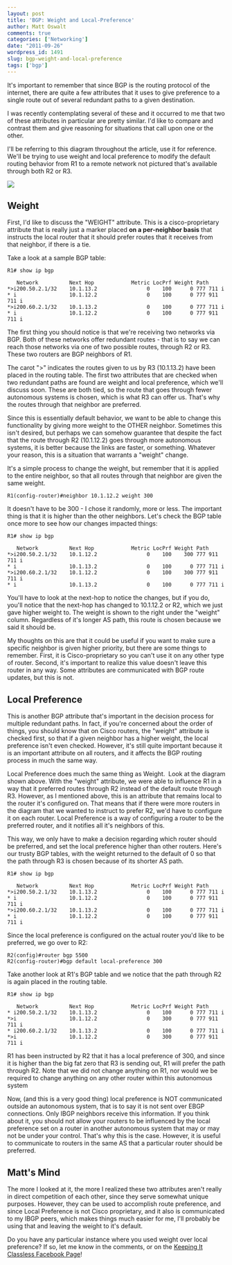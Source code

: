 ```yaml
---
layout: post
title: 'BGP: Weight and Local-Preference'
author: Matt Oswalt
comments: true
categories: ['Networking']
date: "2011-09-26"
wordpress_id: 1491
slug: bgp-weight-and-local-preference
tags: ['bgp']
---
```



It's important to remember that since BGP is the routing protocol of the internet, there are quite a few attributes that it uses to give preference to a single route out of several redundant paths to a given destination.

I was recently contemplating several of these and it occurred to me that two of these attributes in particular are pretty similar. I'd like to compare and contrast them and give reasoning for situations that call upon one or the other.

I'll be referring to this diagram throughout the article, use it for reference. We'll be trying to use weight and local preference to modify the default routing behavior from R1 to a remote network not pictured that's available through both R2 or R3.

[![](/assets/2011/09/diagram6.png)](/assets/2011/09/diagram6.png)

## Weight

First, I'd like to discuss the "WEIGHT" attribute. This is a cisco-proprietary attribute that is really just a marker placed **on a per-neighbor basis** that instructs the local router that it should prefer routes that it receives from that neighbor, if there is a tie.

Take a look at a sample BGP table:
    
    R1# show ip bgp                                     
    
       Network          Next Hop            Metric LocPrf Weight Path
    *>i200.50.2.1/32    10.1.13.2                0    100      0 777 711 i
    * i                 10.1.12.2                0    100      0 777 911 711 i
    *>i200.60.2.1/32    10.1.13.2                0    100      0 777 711 i
    * i                 10.1.12.2                0    100      0 777 911 711 i

The first thing you should notice is that we're receiving two networks via BGP. Both of these networks offer redundant routes - that is to say we can reach those networks via one of two possible routes, through R2 or R3. These two routers are BGP neighbors of R1.

The carot ">" indicates the routes given to us by R3 (10.1.13.2) have been placed in the routing table. The first two attributes that are checked when two redundant paths are found are weight and local preference, which we'll discuss soon. These are both tied, so the route that goes through fewer autonomous systems is chosen, which is what R3 can offer us. That's why the routes through that neighbor are preferred.

Since this is essentially default behavior, we want to be able to change this functionality by giving more weight to the OTHER neighbor. Sometimes this isn't desired, but perhaps we can somehow guarantee that despite the fact that the route through R2 (10.1.12.2) goes through more autonomous systems, it is better because the links are faster, or something. Whatever your reason, this is a situation that warrants a "weight" change.

It's a simple process to change the weight, but remember that it is applied to the entire neighbor, so that all routes through that neighbor are given the same weight.
    
    R1(config-router)#neighbor 10.1.12.2 weight 300

It doesn't have to be 300 - I chose it randomly, more or less. The important thing is that it is higher than the other neighbors. Let's check the BGP table once more to see how our changes impacted things:
    
    R1# show ip bgp
    
       Network          Next Hop            Metric LocPrf Weight Path
    *>i200.50.2.1/32    10.1.12.2                0    100    300 777 911 711 i
    * i                 10.1.13.2                0    100      0 777 711 i
    *>i200.60.2.1/32    10.1.12.2                0    100    300 777 911 711 i
    * i                 10.1.13.2                0    100      0 777 711 i

You'll have to look at the next-hop to notice the changes, but if you do, you'll notice that the next-hop has changed to 10.1.12.2 or R2, which we just gave higher weight to. The weight is shown to the right under the "weight" column. Regardless of it's longer AS path, this route is chosen because we said it should be.

My thoughts on this are that it could be useful if you want to make sure a specific neighbor is given higher priority, but there are some things to remember. First, it is Cisco-proprietary so you can't use it on any other type of router. Second, it's important to realize this value doesn't leave this router in any way. Some attributes are communicated with BGP route updates, but this is not.

## Local Preference

This is another BGP attribute that's important in the decision process for multiple redundant paths. In fact, if you're concerned about the order of things, you should know that on Cisco routers, the "weight" attribute is checked first, so that if a given neighbor has a higher weight, the local preference isn't even checked. However, it's still quite important because it is an important attribute on all routers, and it affects the BGP routing process in much the same way.

Local Preference does much the same thing as Weight.  Look at the diagram shown above. With the "weight" attribute, we were able to influence R1 in a way that it preferred routes through R2 instead of the default route through R3. However, as I mentioned above, this is an attribute that remains local to the router it's configured on. That means that if there were more routers in the diagram that we wanted to instruct to prefer R2, we'd have to configure it on each router. Local Preference is a way of configuring a router to be the preferred router, and it notifies all it's neighbors of this.

This way, we only have to make a decision regarding which router should be preferred, and set the local preference higher than other routers. Here's our trusty BGP tables, with the weight returned to the default of 0 so that the path through R3 is chosen because of its shorter AS path.
    
    R1# show ip bgp
    
       Network          Next Hop            Metric LocPrf Weight Path
    *>i200.50.2.1/32    10.1.13.2                0    100      0 777 711 i
    * i                 10.1.12.2                0    100      0 777 911 711 i
    *>i200.60.2.1/32    10.1.13.2                0    100      0 777 711 i
    * i                 10.1.12.2                0    100      0 777 911 711 i

Since the local preference is configured on the actual router you'd like to be preferred, we go over to R2:

    R2(config)#router bgp 5500
    R2(config-router)#bgp default local-preference 300

Take another look at R1's BGP table and we notice that the path through R2 is again placed in the routing table.
    
    R1# show ip bgp
    
       Network          Next Hop            Metric LocPrf Weight Path
    * i200.50.2.1/32    10.1.13.2                0    100      0 777 711 i
    *>i                 10.1.12.2                0    300      0 777 911 711 i
    * i200.60.2.1/32    10.1.13.2                0    100      0 777 711 i
    *>i                 10.1.12.2                0    300      0 777 911 711 i

R1 has been instructed by R2 that it has a local preference of 300, and since it is higher than the big fat zero that R3 is sending out, R1 will prefer the path through R2. Note that we did not change anything on R1, nor would we be required to change anything on any other router within this autonomous system

Now, (and this is a very good thing) local preference is NOT communicated outside an autonomous system, that is to say it is not sent over EBGP connections. Only IBGP neighbors receive this information. If you think about it, you should not allow your routers to be influenced by the local preference set on a router in another autonomous system that may or may not be under your control. That's why this is the case. However, it is useful to communicate to routers in the same AS that a particular router should be preferred.

## Matt's Mind

The more I looked at it, the more I realized these two attributes aren't really in direct competition of each other, since they serve somewhat unique purposes. However, they can be used to accomplish route preference, and since Local Preference is not Cisco proprietary, and it also is communicated to my IBGP peers, which makes things much easier for me, I'll probably be using that and leaving the weight to it's default.

Do you have any particular instance where you used weight over local preference? If so, let me know in the comments, or on the [Keeping It Classless Facebook Page](http://www.facebook.com/keepingitclassless)!
